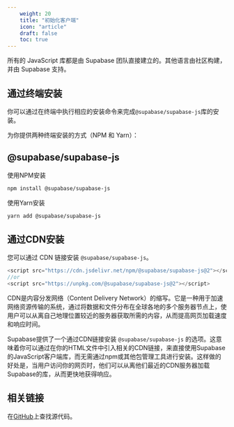 ```yaml
---
    weight: 20
    title: "初始化客户端"
    icon: "article"
    draft: false
    toc: true
---
```





所有的 JavaScript 库都是由 Supabase 团队直接建立的。其他语言由社区构建，并由 Supabase 支持。


## 通过终端安装

你可以通过在终端中执行相应的安装命令来完成`@supabase/supabase-js`库的安装。

为你提供两种终端安装的方式（NPM 和 Yarn）：



## @supabase/supabase-js

使用NPM安装

```bash
npm install @supabase/supabase-js
```

使用Yarn安装

```bash
yarn add @supabase/supabase-js
```

## 通过CDN安装

您可以通过 CDN 链接安装 `@supabase/supabase-js`。


```javascript
<script src="https://cdn.jsdelivr.net/npm/@supabase/supabase-js@2"></script>
//or
<script src="https://unpkg.com/@supabase/supabase-js@2"></script>
```


CDN是内容分发网络（Content Delivery Network）的缩写。它是一种用于加速网络资源传输的系统，通过将数据和文件分布在全球各地的多个服务器节点上，使用户可以从离自己地理位置较近的服务器获取所需的内容，从而提高网页加载速度和响应时间。

Supabase提供了一个通过CDN链接安装 `@supabase/supabase-js` 的选项。这意味着你可以通过在你的HTML文件中引入相关的CDN链接，来直接使用Supabase的JavaScript客户端库，而无需通过npm或其他包管理工具进行安装。这样做的好处是，当用户访问你的网页时，他们可以从离他们最近的CDN服务器加载Supabase的库，从而更快地获得响应。


## 相关链接


在[GitHub](https://github.com/supabase/supabase-js)上查找源代码。
